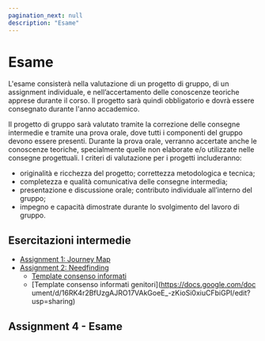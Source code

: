 ```yaml
---
pagination_next: null
description: "Esame"
---
```


# Esame

L'esame consisterà nella valutazione di un progetto di gruppo, di un assignment individuale, e nell’accertamento delle conoscenze teoriche apprese durante il corso. Il progetto sarà quindi obbligatorio e dovrà essere consegnato durante l'anno accademico.

Il progetto di gruppo sarà valutato tramite la correzione delle consegne intermedie e tramite una prova orale, dove tutti i componenti del gruppo devono essere presenti. Durante la prova orale, verranno accertate anche le conoscenze teoriche, specialmente quelle non elaborate e/o utilizzate nelle consegne progettuali. I criteri di valutazione per i progetti includeranno: 
- originalità e ricchezza del progetto; correttezza metodologica e tecnica; 
- completezza e qualità comunicativa delle consegne intermedia; 
- presentazione e discussione orale; contributo individuale all’interno del gruppo; 
- impegno e capacità dimostrate durante lo svolgimento del lavoro di gruppo.

## Esercitazioni intermedie

- [Assignment 1: Journey Map](https://elite.polito.it/2025-benesseredigitale-materials/assignments/A1-journeymap.pdf)
- [Assignment 2: Needfinding](https://elite.polito.it/2025-benesseredigitale-materials/assignments/A2-needfinding.pdf)
    - [Template consenso informati](https://docs.google.com/document/d/16PhEKEeyu-0HlloUAvDmACATgraXu3KnGjv7BxPI8AM/edit?tab=t.0)   
    - [Template consenso informati genitori](https://docs.google.com/doc
    ument/d/16RK4r2BfUzgAJRO17VAkGoeE_-zKioSi0xiuCFbiGPI/edit?usp=sharing)   

## Assignment 4 - Esame
